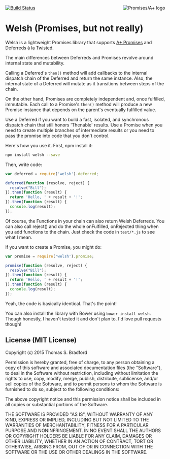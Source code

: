 [![Build Status](https://travis-ci.org/kode4food/welsh.png)](https://travis-ci.org/kode4food/welsh)<a href="http://promises-aplus.github.com/promises-spec">
    <img src="http://promises-aplus.github.com/promises-spec/assets/logo-small.png"
         align="right" alt="Promises/A+ logo" />
</a>

# Welsh (Promises, but not really)

Welsh is a lightweight Promises library that supports [A+ Promises](https://promisesaplus.com/) and Deferreds à la [Twisted](https://twistedmatrix.com/documents/current/core/howto/defer.html).

The main differences between Deferreds and Promises revolve around internal state and mutability.

Calling a Deferred's `then()` method will add callbacks to the internal dispatch chain of the Deferred and return the same instance.  Also, the internal state of a Deferred will mutate as it transitions between steps of the chain.

On the other hand, Promises are completely independent and, once fulfilled, immutable.  Each call to a Promise's `then()` method will produce a new Promise instance that depends on the parent's eventually fulfilled value.

Use a Deferred if you want to build a fast, isolated, and synchronous dispatch chain that still honors 'Thenable' results.  Use a Promise when you need to create multiple branches of intermediate results or you need to pass the promise into code that you don't control.

Here's how you use it.  First, npm install it:

```bash
npm install welsh --save
```

Then, write code:

```javascript
var deferred = require('welsh').deferred;

deferred(function (resolve, reject) {
  resolve("Bill");
}).then(function (result) {
  return 'Hello, ' + result + '!';
}).then(function (result) {
  console.log(result);
});
```

Of course, the Functions in your chain can also return Welsh Deferreds.  You can also call reject() and do the whole onFulfilled, onRejected thing when you add functions to the chain.  Just check the code in `test/*.js` to see what I mean.

If you want to create a Promise, you might do:

```javascript
var promise = require('welsh').promise;

promise(function (resolve, reject) {
  resolve("Bill");
}).then(function (result) {
  return 'Hello, ' + result + '!';
}).then(function (result) {
  console.log(result);
});
```

Yeah, the code is basically identical.  That's the point!

You can also install the library with Bower using `bower install welsh`.  Though honestly, I haven't tested it and don't plan to.  I'd love pull requests though!

## License (MIT License)
Copyright (c) 2015 Thomas S. Bradford

Permission is hereby granted, free of charge, to any person
obtaining a copy of this software and associated documentation
files (the "Software"), to deal in the Software without
restriction, including without limitation the rights to use,
copy, modify, merge, publish, distribute, sublicense, and/or
sell copies of the Software, and to permit persons to whom the
Software is furnished to do so, subject to the following
conditions:

The above copyright notice and this permission notice shall be
included in all copies or substantial portions of the Software.

THE SOFTWARE IS PROVIDED "AS IS", WITHOUT WARRANTY OF ANY KIND,
EXPRESS OR IMPLIED, INCLUDING BUT NOT LIMITED TO THE WARRANTIES
OF MERCHANTABILITY, FITNESS FOR A PARTICULAR PURPOSE AND
NONINFRINGEMENT. IN NO EVENT SHALL THE AUTHORS OR COPYRIGHT
HOLDERS BE LIABLE FOR ANY CLAIM, DAMAGES OR OTHER LIABILITY,
WHETHER IN AN ACTION OF CONTRACT, TORT OR OTHERWISE, ARISING
FROM, OUT OF OR IN CONNECTION WITH THE SOFTWARE OR THE USE OR
OTHER DEALINGS IN THE SOFTWARE.
